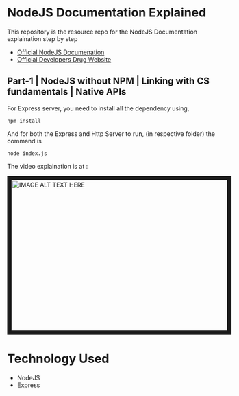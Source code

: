 # NodeJS Documentation Explained
This repository is the resource repo for the NodeJS Documentation explaination step by step

* <a href="https://nodejs.org/en/docs/">Official NodeJS Documenation</a>
* <a href="https://developersdrug.com/">Official Developers Drug Website</a>

## Part-1 | NodeJS without NPM | Linking with CS fundamentals | Native APIs

For Express server, you need to install all the dependency using, 
```
npm install
```
And for both the Express and Http Server to run, (in respective folder) the command is 
```
node index.js
```
The video explaination is at :

<a href="http://www.youtube.com/watch?feature=player_embedded&v=xuIJHG_UzVg
" target="_blank"><img src="http://img.youtube.com/vi/xuIJHG_UzVg/0.jpg" 
alt="IMAGE ALT TEXT HERE" width="550" height="350" border="10" /></a>

# Technology Used

* NodeJS
* Express



